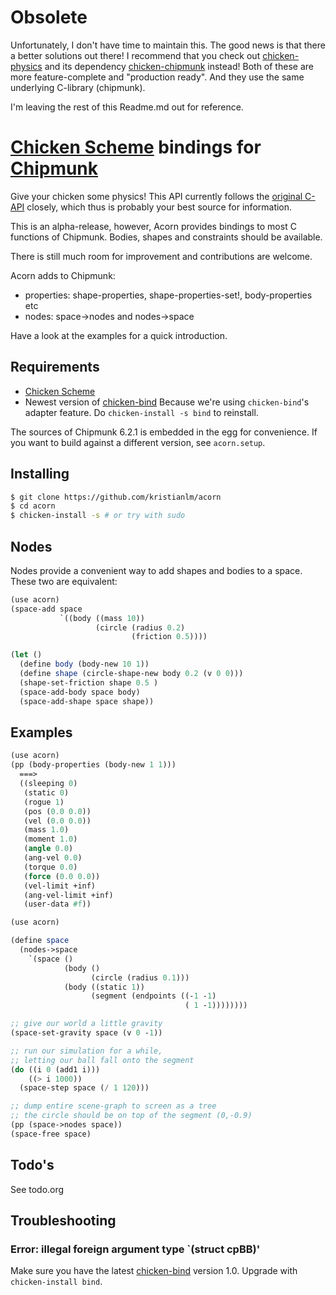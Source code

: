   [Chicken Scheme]: http://call-cc.org/
  [Chipmunk]: http://chipmunk-physics.net/
  [chicken-bind]:http://wiki.call-cc.org/eggref/4/bind



# Obsolete

Unfortunately, I don't have time to maintain this. The good news is that there a better solutions out there! I recommend that you check out [chicken-physics](https://github.com/pluizer/chicken-physics) and its dependency [chicken-chipmunk](https://github.com/pluizer/chicken-chipmunk) instead! Both of these are more feature-complete and "production ready". And they use the same underlying C-library (chipmunk).

I'm leaving the rest of this Readme.md out for reference.


# [Chicken Scheme] bindings for [Chipmunk]

Give your chicken some physics! This API currently follows the 
[original C-API](http://chipmunk-physics.net/documentation.php) closely, 
which thus is probably your best source for information.

This is an alpha-release, however, Acorn provides bindings to most C
functions of Chipmunk. Bodies, shapes and constraints should be
available.

There is still much room for improvement and contributions are
welcome.
 
Acorn adds to Chipmunk:
* properties: shape-properties, shape-properties-set!, body-properties etc
* nodes: space->nodes and nodes->space

Have a look at the examples for a quick introduction.

## Requirements

* [Chicken Scheme]
* Newest version of [chicken-bind](http://wiki.call-cc.org/eggref/4/bind)
  Because we're using `chicken-bind`'s adapter feature. Do
  `chicken-install -s bind` to reinstall.

The sources of Chipmunk 6.2.1 is embedded in the egg for convenience.
If you want to build against a different version, see `acorn.setup`.

## Installing

```bash
$ git clone https://github.com/kristianlm/acorn
$ cd acorn
$ chicken-install -s # or try with sudo
```

## Nodes

Nodes provide a convenient way to add shapes and bodies to a space. These two are equivalent:

```scheme
(use acorn)
(space-add space
           `((body ((mass 10))
                   (circle (radius 0.2)
                           (friction 0.5))))
```

```scheme
(let ()
  (define body (body-new 10 1))
  (define shape (circle-shape-new body 0.2 (v 0 0)))
  (shape-set-friction shape 0.5 )
  (space-add-body space body)
  (space-add-shape space shape))
```

## Examples

```scheme
(use acorn)
(pp (body-properties (body-new 1 1)))
  ===>
  ((sleeping 0)
   (static 0)
   (rogue 1)
   (pos (0.0 0.0))
   (vel (0.0 0.0))
   (mass 1.0)
   (moment 1.0)
   (angle 0.0)
   (ang-vel 0.0)
   (torque 0.0)
   (force (0.0 0.0))
   (vel-limit +inf)
   (ang-vel-limit +inf)
   (user-data #f))
```

```scheme
(use acorn)

(define space
  (nodes->space
    `(space ()
            (body ()
                  (circle (radius 0.1)))
            (body ((static 1))
                  (segment (endpoints ((-1 -1)
                                       ( 1 -1))))))))

;; give our world a little gravity
(space-set-gravity space (v 0 -1))

;; run our simulation for a while,
;; letting our ball fall onto the segment
(do ((i 0 (add1 i)))
    ((> i 1000))
  (space-step space (/ 1 120)))

;; dump entire scene-graph to screen as a tree
;; the circle should be on top of the segment (0,-0.9)
(pp (space->nodes space))
(space-free space)
```

## Todo's

See todo.org

## Troubleshooting

### Error: illegal foreign argument type `(struct cpBB)'

Make sure you have the latest [chicken-bind] version 1.0. Upgrade with `chicken-install bind`.
